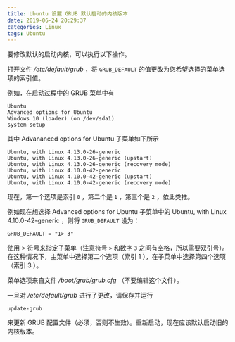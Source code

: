 ```yaml
---
title: Ubuntu 设置 GRUB 默认启动的内核版本
date: 2019-06-24 20:29:37
categories: Linux
tags: Ubuntu
---
```

要修改默认的启动内核，可以执行以下操作。

打开文件 */etc/default/grub* ，将 `GRUB_DEFAULT` 的值更改为您希望选择的菜单选项的索引值。

例如，在启动过程中的 GRUB 菜单中有

```
Ubuntu
Advanced options for Ubuntu
Windows 10 (loader) (on /dev/sda1)
system setup
```

其中 Advananced options for Ubuntu 子菜单如下所示

```
Ubuntu, with Linux 4.13.0-26-generic
Ubuntu, with Linux 4.13.0-26-generic (upstart)
Ubuntu, with Linux 4.13.0-26-generic (recovery mode)
Ubuntu, with Linux 4.10.0-42-generic
Ubuntu, with Linux 4.10.0-42-generic (upstart)
Ubuntu, with Linux 4.10.0-42-generic (recovery mode)
```

现在，第一个选项是索引 `0` ，第二个是 `1` ，第三个是 `2` ，依此类推。

例如现在想选择 Advanced options for Ubuntu 子菜单中的 Ubuntu, with Linux 4.10.0-42-generic ，则将 `GRUB_DEFAULT` 设为：

```
GRUB_DEFAULT = "1> 3"
```

使用 > 符号来指定子菜单（注意符号 `>` 和数字 `3` 之间有空格，所以需要双引号）。在这种情况下，主菜单中选择第二个选项（索引 1 ），在子菜单中选择第四个选项（索引 3 ）。

菜单选项来自文件 */boot/grub/grub.cfg* （不要编辑这个文件）。

一旦对 */etc/default/grub* 进行了更改，请保存并运行

```
update-grub
```

来更新 GRUB 配置文件（必须，否则不生效）。重新启动，现在应该默认启动旧的内核版本。
